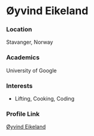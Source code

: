 # Øyvind Eikeland

### Location

Stavanger, Norway

### Academics

University of Google

### Interests

- Lifting, Cooking, Coding

### Profile Link

[Øyvind Eikeland](https://eikeland.me/)
